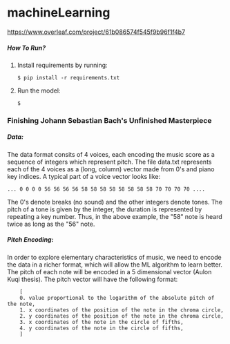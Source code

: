 # machineLearning
https://www.overleaf.com/project/61b086574f545f9b96f1f4b7

##### **How To Run?**
1. Install requirements by running:
    ```
    $ pip install -r requirements.txt
    ```
2. Run the model:
   ```
   $
   ```



### **Finishing Johann Sebastian Bach's Unfinished Masterpiece**

##### **Data**:

The data format consits of 4 voices, each encoding the music score as a sequence of integers which represent pitch. The 
file data.txt represents each of the 4 voices as a (long, column) vector made from 0's and piano key indices. A typical
part of a voice vector looks like:
```
... 0 0 0 0 56 56 56 56 58 58 58 58 58 58 58 58 70 70 70 70 ....
```
The 0's denote breaks (no sound) and the other integers denote tones. The pitch of a tone is given by the integer, the duration is represented by repeating a
key number. Thus, in the above example, the "58" note is heard twice as long as the "56" note.

##### **Pitch Encoding**:

In order to explore elementary characteristics of music, we need to encode the data in a richer format, which will allow 
the ML algorithm to learn better. The pitch of each note will be encoded in a 5 dimensional vector (Aulon Kuqi thesis).
The pitch vector will have the following format:
``` 
    [
    0. value proportional to the logarithm of the absolute pitch of the note,
    1. x coordinates of the position of the note in the chroma circle,
    2. y coordinates of the position of the note in the chroma circle,
    3. x coordinates of the note in the circle of fifths,
    4. y coordinates of the note in the circle of fifths,
    ]
```